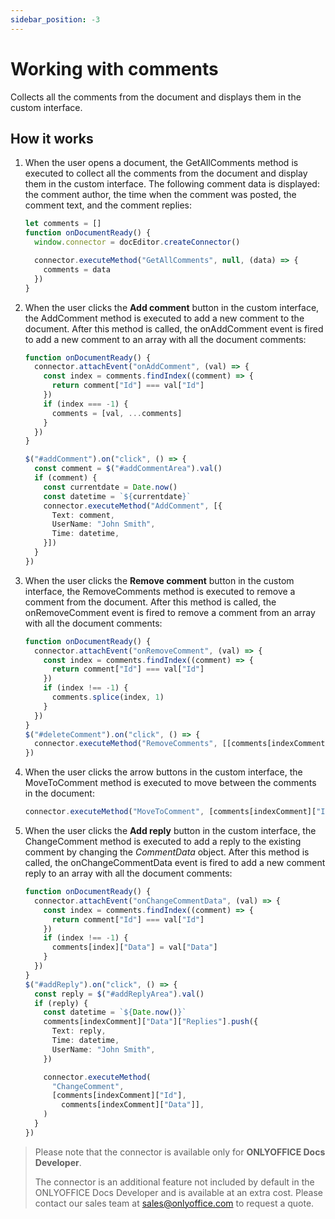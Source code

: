 ```yaml
---
sidebar_position: -3
---
```


# Working with comments

Collects all the comments from the document and displays them in the custom interface.

## How it works

1. When the user opens a document, the GetAllComments method is executed to collect all the comments from the document and display them in the custom interface. The following comment data is displayed: the comment author, the time when the comment was posted, the comment text, and the comment replies:

    ``` ts
    let comments = []
    function onDocumentReady() {
      window.connector = docEditor.createConnector()
    
      connector.executeMethod("GetAllComments", null, (data) => {
        comments = data
      })
    }
    ```

2. When the user clicks the **Add comment** button in the custom interface, the AddComment method is executed to add a new comment to the document. After this method is called, the onAddComment event is fired to add a new comment to an array with all the document comments:

    ``` ts
    function onDocumentReady() {
      connector.attachEvent("onAddComment", (val) => {
        const index = comments.findIndex((comment) => {
          return comment["Id"] === val["Id"]
        })
        if (index === -1) {
          comments = [val, ...comments]
        }
      })
    }

    $("#addComment").on("click", () => {
      const comment = $("#addCommentArea").val()
      if (comment) {
        const currentdate = Date.now()
        const datetime = `${currentdate}`
        connector.executeMethod("AddComment", [{
          Text: comment,
          UserName: "John Smith",
          Time: datetime,
        }])
      }
    })
    ```

3. When the user clicks the **Remove comment** button in the custom interface, the RemoveComments method is executed to remove a comment from the document. After this method is called, the onRemoveComment event is fired to remove a comment from an array with all the document comments:

    ``` ts
    function onDocumentReady() {
      connector.attachEvent("onRemoveComment", (val) => {
        const index = comments.findIndex((comment) => {
          return comment["Id"] === val["Id"]
        })
        if (index !== -1) {
          comments.splice(index, 1)
        }
      })
    }
    $("#deleteComment").on("click", () => {
      connector.executeMethod("RemoveComments", [[comments[indexComment]["Id"]]])
    })
    ```

4. When the user clicks the arrow buttons in the custom interface, the MoveToComment method is executed to move between the comments in the document:

    ``` ts
    connector.executeMethod("MoveToComment", [comments[indexComment]["Id"]])
    ```

5. When the user clicks the **Add reply** button in the custom interface, the ChangeComment method is executed to add a reply to the existing comment by changing the *CommentData* object. After this method is called, the onChangeCommentData event is fired to add a new comment reply to an array with all the document comments:

    ``` ts
    function onDocumentReady() {
      connector.attachEvent("onChangeCommentData", (val) => {
        const index = comments.findIndex((comment) => {
          return comment["Id"] === val["Id"]
        })
        if (index !== -1) {
          comments[index]["Data"] = val["Data"]
        }
      })
    }
    $("#addReply").on("click", () => {
      const reply = $("#addReplyArea").val()
      if (reply) {
        const datetime = `${Date.now()}`
        comments[indexComment]["Data"]["Replies"].push({
          Text: reply,
          Time: datetime,
          UserName: "John Smith",
        })

        connector.executeMethod(
          "ChangeComment",
          [comments[indexComment]["Id"],
            comments[indexComment]["Data"]],
        )
      }
    })
    ```

> Please note that the connector is available only for **ONLYOFFICE Docs Developer**.
>
> The connector is an additional feature not included by default in the ONLYOFFICE Docs Developer and is available at an extra cost. Please contact our sales team at [sales@onlyoffice.com](mailto:sales@onlyoffice.com) to request a quote.
